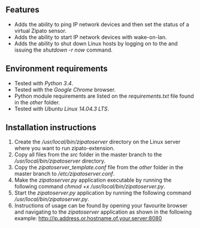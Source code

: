 Features
--------
* Adds the ability to ping IP network devices and then set the status of a virtual Zipato sensor.
* Adds the ability to start IP network devices with wake-on-lan.
* Adds the ability to shut down Linux hosts by logging on to the and issuing the *shutdown -r now* command.

Environment requirements
------------------------

* Tested with *Python 3.4*.
* Tested with the *Google Chrome* browser.
* Python module requirements are listed on the *requirements.txt* file found in the *other* folder.
* Tested with *Ubuntu Linux 14.04.3 LTS*.

Installation instructions
-------------------------

1. Create the */usr/local/bin/zipatoserver* directory on the Linux server where you want to run zipato-extension.
2. Copy all files from the *src* folder in the master branch to the */usr/local/bin/zipatoserver* directory.
3. Copy the *zipatoserver_template.conf* file from the *other* folder in the master branch to */etc/zipatoserver.conf*.
4. Make the *zipatoserver.py* application executable by running the following command *chmod +x /usr/local/bin/zipatoserver.py*.
5. Start the *zipatoserver.py* application by running the following command */usr/local/bin/zipatoserver.py*.
6. Instructions of usage can be found by opening your favourite browser and navigating to the *zipatoserver* application as shown in the following example:
http://ip.address.or.hostname.of.your.server:8080
